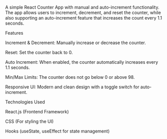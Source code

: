 A simple React Counter App with manual and auto-increment functionality. The app allows users to increment, decrement, and reset the counter, while also supporting an auto-increment feature that increases the count every 1.1 seconds.

Features

Increment & Decrement: Manually increase or decrease the counter.

Reset: Set the counter back to 0.

Auto Increment: When enabled, the counter automatically increases every 1.1 seconds.

Min/Max Limits: The counter does not go below 0 or above 98.

Responsive UI: Modern and clean design with a toggle switch for auto-increment.

Technologies Used

React.js (Frontend Framework)

CSS (For styling the UI)

Hooks (useState, useEffect for state management)
